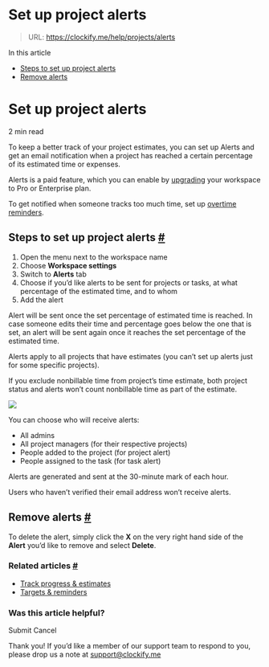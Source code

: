 # Set up project alerts

> URL: https://clockify.me/help/projects/alerts

In this article

* [Steps to set up project alerts](#steps-to-set-up-project-alerts)
* [Remove alerts](#remove-alerts)

# Set up project alerts

2 min read

To keep a better track of your project estimates, you can set up Alerts and get an email notification when a project has reached a certain percentage of its estimated time or expenses.

Alerts is a paid feature, which you can enable by [upgrading](https://clockify.me/pricing) your workspace to Pro or Enterprise plan.

To get notified when someone tracks too much time, set up [overtime reminders](https://clockify.me/help/administration/targets-reminders#emails-for-admins-and-managers).

## Steps to set up project alerts [#](#steps-to-set-up-project-alerts)

1. Open the menu next to the workspace name
2. Choose **Workspace settings**
3. Switch to **Alerts** tab
4. Choose if you’d like alerts to be sent for projects or tasks, at what percentage of the estimated time, and to whom
5. Add the alert

Alert will be sent once the set percentage of estimated time is reached. In case someone edits their time and percentage goes below the one that is set, an alert will be sent again once it reaches the set percentage of the estimated time.

Alerts apply to all projects that have estimates (you can’t set up alerts just for some specific projects).

If you exclude nonbillable time from project’s time estimate, both project status and alerts won’t count nonbillable time as part of the estimate.

![](https://clockify.me/help/wp-content/uploads/2024/03/Screenshot-2024-03-21-at-16.04.57-1024x299.png)

You can choose who will receive alerts:

* All admins
* All project managers (for their respective projects)
* People added to the project (for project alert)
* People assigned to the task (for task alert)

Alerts are generated and sent at the 30-minute mark of each hour.

Users who haven’t verified their email address won’t receive alerts.

## Remove alerts [#](#remove-alerts)

To delete the alert, simply click the **X** on the very right hand side of the **Alert** you’d like to remove and select **Delete**.

### Related articles [#](#related-articles)

* [Track progress & estimates](https://clockify.me/help/projects/tracking-project-progress)
* [Targets & reminders](https://clockify.me/help/administration/targets-reminders)

### Was this article helpful?

Submit
Cancel

Thank you! If you’d like a member of our support team to respond to you, please drop us a note at support@clockify.me